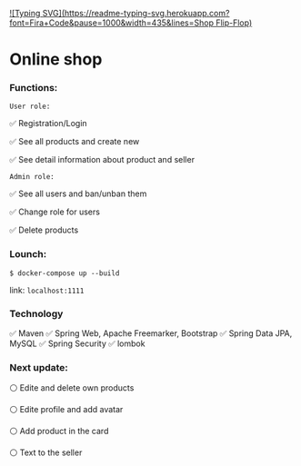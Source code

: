 [![Typing SVG](https://readme-typing-svg.herokuapp.com?font=Fira+Code&pause=1000&width=435&lines=Shop Flip-Flop)](https://git.io/typing-svg)

<h1><a> Online shop </a></h1>

<h3> <a>Functions:</a> </h3>

```User role:```

✅ Registration/Login

✅ See all products and create new

✅ See detail information about product and seller

```Admin role:```

✅ See all users and ban/unban them

✅ Change role for users

✅ Delete products


<h3> <a>Lounch:</a></h3>

```$ docker-compose up --build```

link: ```localhost:1111```

<h3> <a>Technology</a></h3>

✅ Maven
✅ Spring Web, Apache Freemarker, Bootstrap
✅ Spring Data JPA, MySQL
✅ Spring Security
✅ lombok

<h3> <a>Next update:</a></h3>

⚪ Edite and delete own products

⚪ Edite profile and add avatar

⚪ Add product in the card

⚪ Text to the seller
